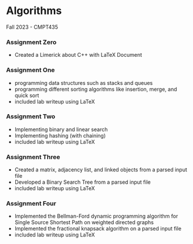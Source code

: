 # Algorithms
Fall 2023 - CMPT435

### Assignment Zero
- Created a Limerick about C++ with LaTeX Document

### Assignment One
- programming data structures such as stacks and queues
- programming different sorting algorithms like insertion, merge, and quick sort
- included lab writeup using LaTeX

### Assignment Two
- Implementing binary and linear search
- Implementing hashing (with chaining)
- included lab writeup using LaTeX

### Assignment Three
- Created a matrix, adjacency list, and linked objects from a parsed input file
- Developed a Binary Search Tree from a parsed input file
- included lab writeup using LaTeX

### Assignment Four
- Implemented the Bellman-Ford dynamic programming algorithm for Single Source Shortest Path on weighted directed graphs
- Implemented the fractional knapsack algorithm on a parsed input file
- included lab writeup using LaTeX

